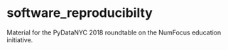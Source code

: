 # software_reproducibilty
Material for the PyDataNYC 2018 roundtable on the NumFocus education initiative. 
